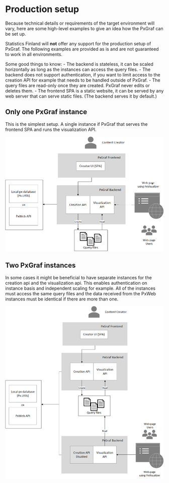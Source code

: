 # Production setup

Because technical details or requirements of the target environment will vary, here are some high-level examples to give an idea how the PxGraf can be set up.

Statistics Finland will **not** offer any support for the production setup of PxGraf. The following examples are provided as is and are not guaranteed to work in all environments.

Some good things to know:
	- The backend is stateless, it can be scaled horizontally as long as the instances can access the query files.
	- The backend does not support authentication, if you want to limit access to the creation API for example that needs to be handled outside of PxGraf.
	- The query files are read-only once they are created. PxGraf never edits or deletes them.
	- The frontend SPA is a static website, it can be served by any web server that can serve static files. (The backend serves it by default.)

## Only one PxGraf instance

This is the simplest setup. A single instance if PxGraf that serves the frontend SPA and runs the visualization API.

![PxGraf setup with one instance](/docs/pxgraf_setup_1.png)

## Two PxGraf instances

In some cases it might be beneficial to have separate instances for the creation api and the visualization api. This enables authentication on instance basis and independent scaling for example. All of the instances must access the same query files and the data received from the PxWeb instances must be identical if there are more than one.

![PxGraf setup with two instances](/docs/pxgraf_setup_2.png)